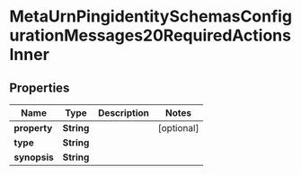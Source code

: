 

# MetaUrnPingidentitySchemasConfigurationMessages20RequiredActionsInner


## Properties

| Name | Type | Description | Notes |
|------------ | ------------- | ------------- | -------------|
|**property** | **String** |  |  [optional] |
|**type** | **String** |  |  |
|**synopsis** | **String** |  |  |



